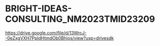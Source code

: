 # BRIGHT-IDEAS-CONSULTING_NM2023TMID23209
https://drive.google.com/file/d/13WrcJ--0eZxgVXH7PpIdHtmdOb0Bhjos/view?usp=drivesdk 
